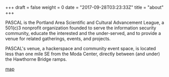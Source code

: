+++
draft = false
weight = 0
date = "2017-09-28T03:23:33Z"
title = "about"
+++

PASCAL is the Portland Area Scientific and Cultural Advancement League, a 501\(c\)3 nonprofit organization founded to serve the information security community, educate the interested and the under-served, and to provide a venue for related gatherings, events, and projects.

PASCAL's venue, a hackerspace and community event space, is located less than one mile SE from the Moda Center, directly between (and under) the Hawthorne Bridge ramps.

[map](https://goo.gl/maps/Lfe2fiSCuyp)


